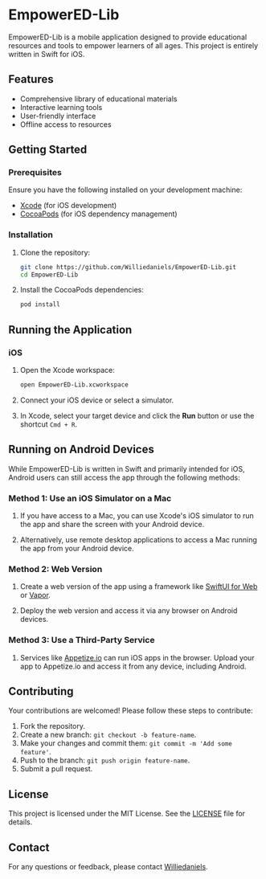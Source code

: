 # EmpowerED-Lib

EmpowerED-Lib is a mobile application designed to provide educational resources and tools to empower learners of all ages. This project is entirely written in Swift for iOS.

## Features

- Comprehensive library of educational materials
- Interactive learning tools
- User-friendly interface
- Offline access to resources

## Getting Started

### Prerequisites

Ensure you have the following installed on your development machine:

- [Xcode](https://developer.apple.com/xcode/) (for iOS development)
- [CocoaPods](https://cocoapods.org/) (for iOS dependency management)

### Installation

1. Clone the repository:
    ```sh
    git clone https://github.com/Williedaniels/EmpowerED-Lib.git
    cd EmpowerED-Lib
    ```

2. Install the CocoaPods dependencies:
    ```sh
    pod install
    ```

## Running the Application

### iOS

1. Open the Xcode workspace:
    ```sh
    open EmpowerED-Lib.xcworkspace
    ```

2. Connect your iOS device or select a simulator.

3. In Xcode, select your target device and click the **Run** button or use the shortcut `Cmd + R`.

## Running on Android Devices

While EmpowerED-Lib is written in Swift and primarily intended for iOS, Android users can still access the app through the following methods:

### Method 1: Use an iOS Simulator on a Mac

1. If you have access to a Mac, you can use Xcode's iOS simulator to run the app and share the screen with your Android device.

2. Alternatively, use remote desktop applications to access a Mac running the app from your Android device.

### Method 2: Web Version

1. Create a web version of the app using a framework like [SwiftUI for Web](https://github.com/SwiftWebUI/SwiftWebUI) or [Vapor](https://vapor.codes/).

2. Deploy the web version and access it via any browser on Android devices.

### Method 3: Use a Third-Party Service

1. Services like [Appetize.io](https://appetize.io/) can run iOS apps in the browser. Upload your app to Appetize.io and access it from any device, including Android.

## Contributing

Your contributions are welcomed! Please follow these steps to contribute:

1. Fork the repository.
2. Create a new branch: `git checkout -b feature-name`.
3. Make your changes and commit them: `git commit -m 'Add some feature'`.
4. Push to the branch: `git push origin feature-name`.
5. Submit a pull request.

## License

This project is licensed under the MIT License. See the [LICENSE](LICENSE) file for details.

## Contact

For any questions or feedback, please contact [Williedaniels](https://github.com/Williedaniels).


